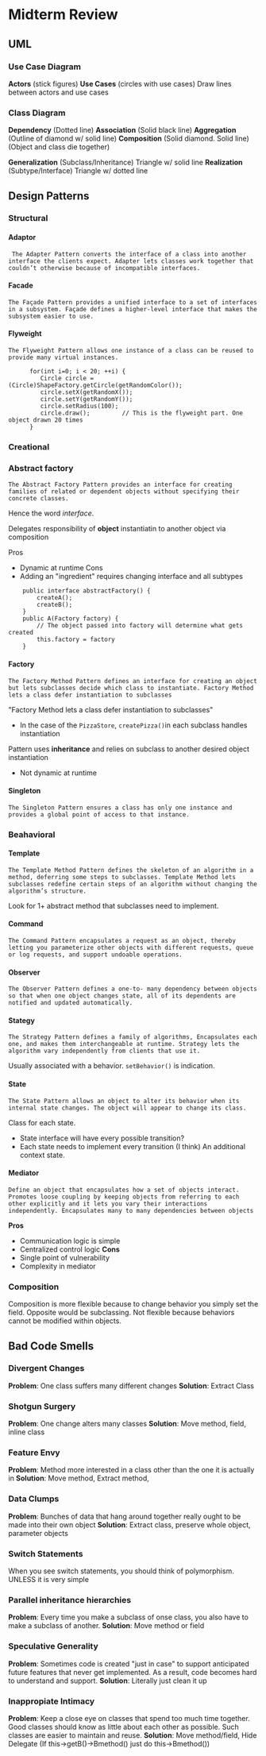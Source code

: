 # Midterm Review

## UML

### Use Case Diagram
**Actors** (stick figures)
**Use Cases** (circles with use cases)
Draw lines between actors and use cases

### Class Diagram
**Dependency** (Dotted line)
**Association** (Solid black line)
**Aggregation** (Outline of diamond w/ solid line)
**Composition** (Solid diamond. Solid line) (Object and class die together)

**Generalization** (Subclass/Inheritance) Triangle w/ solid line
**Realization** (Subtype/Interface) Triangle w/ dotted line

## Design Patterns

### Structural

#### Adaptor
     The Adapter Pattern converts the interface of a class into another interface the clients expect. Adapter lets classes work together that couldn’t otherwise because of incompatible interfaces.

#### Facade
    The Façade Pattern provides a unified interface to a set of interfaces in a subsystem. Façade defines a higher-level interface that makes the subsystem easier to use.

#### Flyweight
    The Flyweight Pattern allows one instance of a class can be reused to provide many virtual instances.
~~~
      for(int i=0; i < 20; ++i) {
         Circle circle = (Circle)ShapeFactory.getCircle(getRandomColor());
         circle.setX(getRandomX());
         circle.setY(getRandomY());
         circle.setRadius(100);
         circle.draw();         // This is the flyweight part. One object drawn 20 times
      }
~~~

### Creational

### Abstract factory
    The Abstract Factory Pattern provides an interface for creating families of related or dependent objects without specifying their concrete classes.

Hence the word *interface*.
   
Delegates responsibility of **object** instantiatin to another object via composition

Pros
- Dynamic at runtime
Cons
- Adding an "ingredient" requires changing interface and all subtypes
~~~
    public interface abstractFactory() {
        createA();
        createB();
    }
    public A(Factory factory) {
        // The object passed into factory will determine what gets created
        this.factory = factory
    }
~~~
#### Factory 
    The Factory Method Pattern defines an interface for creating an object but lets subclasses decide which class to instantiate. Factory Method lets a class defer instantiation to subclasses

"Factory Method lets a class defer instantiation to subclasses"
- In the case of the `PizzaStore`, `createPizza()`in each subclass handles instantiation

Pattern uses **inheritance** and relies on subclass to another desired object instantiation
- Not dynamic at runtime


#### Singleton
    The Singleton Pattern ensures a class has only one instance and provides a global point of access to that instance.

### Beahavioral

#### Template
    The Template Method Pattern defines the skeleton of an algorithm in a method, deferring some steps to subclasses. Template Method lets subclasses redefine certain steps of an algorithm without changing the algorithm’s structure.

Look for 1+ abstract method that subclasses need to implement. 


#### Command
    The Command Pattern encapsulates a request as an object, thereby letting you parameterize other objects with different requests, queue or log requests, and support undoable operations.

#### Observer
    The Observer Pattern defines a one-to- many dependency between objects so that when one object changes state, all of its dependents are notified and updated automatically.

#### Stategy
    The Strategy Pattern defines a family of algorithms, Encapsulates each one, and makes them interchangeable at runtime. Strategy lets the algorithm vary independently from clients that use it.

Usually associated with a behavior. `setBehavior()` is indication. 

#### State
    The State Pattern allows an object to alter its behavior when its internal state changes. The object will appear to change its class.
Class for each state. 
- State interface will have every possible transition?
- Each state needs to implement every transition (I think)
An additional context state.

#### Mediator
    Define an object that encapsulates how a set of objects interact. Promotes loose coupling by keeping objects from referring to each other explicitly and it lets you vary their interactions independently. Encapsulates many to many dependencies between objects

**Pros**
- Communication logic is simple
- Centralized control logic
**Cons** 
- Single point of vulnerability
- Complexity in mediator


### Composition
Composition is more flexible because to change behavior you simply set the field. Opposite would be subclassing. Not flexible because behaviors cannot be modified within objects. 


## Bad Code Smells

### Divergent Changes 
**Problem**: One class suffers many different changes
**Solution**: Extract Class

### Shotgun Surgery
**Problem**: One change alters many classes
**Solution**: Move method, field, inline class

### Feature Envy
**Problem**: Method more interested in a class other than the one it is actually in
**Solution**: Move method, Extract method, 

### Data Clumps
**Problem**: Bunches of data that hang around together really ought to be made into their own object
**Solution**: Extract class, preserve whole object, parameter objects

### Switch Statements 
When you see switch statements, you should think of polymorphism. UNLESS it is very simple

### Parallel inheritance hierarchies 
**Problem**: Every time you make a subclass of onse class, you also have to make a subclass of another. 
**Solution**: Move method or field

### Speculative Generality
**Problem**: Sometimes code is created "just in case" to support anticipated future features that never get implemented. As a result, code becomes hard to understand and support.
**Solution**: Literally just clean it up

### Inappropiate Intimacy
**Problem**: Keep a close eye on classes that spend too much time together. Good classes should know as little about each other as possible. Such classes are easier to maintain and reuse.
**Solution**: Move method/field, Hide Delegate (If this->getB()->Bmethod() just do this->Bmethod())









